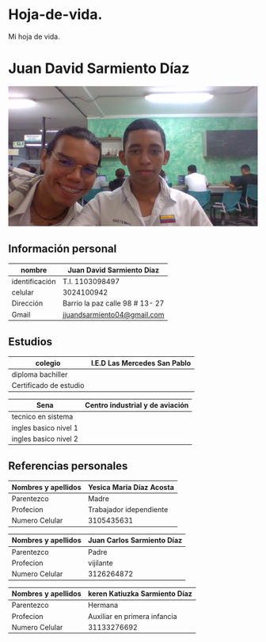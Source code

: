 # Hoja-de-vida.
Mi hoja de vida.
# Juan David Sarmiento Díaz
![foto](https://github.com/JuanSarmiento04/Hoja-de-vida./blob/main/WIN_20230227_08_27_23_Pro.jpg)

## Información personal
| nombre         | Juan David Sarmiento Díaz      |
|----------------|------------------------------- |
| identificación | T.I. 1103098497                |
| celular        | 3024100942                     |
| Dirección      | Barrio la paz calle 98 # 13- 27|
| Gmail          | jjuandsarmiento04@gmail.com    |


## Estudios
| colegio                | I.E.D Las Mercedes San Pablo   |
|------------------------|------------------------------- |
| diploma bachiller      |                                |
| Certificado de estudio |                                |

| Sena                   | Centro industrial y de aviación |
|------------------------|---------------------------------|
| tecnico en sistema     |                                 |
| ingles basico nivel 1  |                                 |
| ingles basico nivel 2  |                                 |

## Referencias personales 
| Nombres y apellidos    | Yesica Maria Díaz Acosta       |
|------------------------|------------------------------- |
| Parentezco             | Madre                          |
| Profecion              | Trabajador idependiente        |
| Numero Celular         | 3105435631                     |

| Nombres y apellidos    | Juan Carlos Sarmiento Díaz     |
|------------------------|------------------------------- |
| Parentezco             | Padre                          |
| Profecion              | vijilante                      |
| Numero Celular         | 3126264872                     |

| Nombres y apellidos    | keren Katiuzka Sarmiento Díaz  |
|------------------------|------------------------------- |
| Parentezco             | Hermana                        |
| Profecion              | Auxiliar en primera infancia   |
| Numero Celular         | 31133276692                    |
